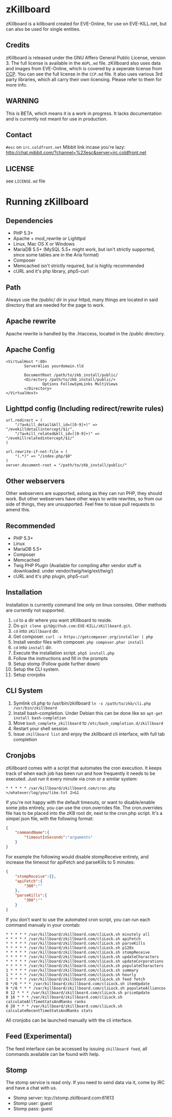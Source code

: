 # zKillboard
zKillboard is a killboard created for EVE-Online, for use on EVE-KILL.net, but can also be used for single entities.

## Credits
zKillboard is released under the GNU Affero General Public License, version 3. The full license is available in the `AGPL.md` file.
zKillboard also uses data and images from EVE-Online, which is covered by a seperate license from [CCP](http://www.ccpgames.com/en/home). You can see the full license in the `CCP.md` file.
It also uses various 3rd party libraries, which all carry their own licensing. Please refer to them for more info.

## WARNING
This is BETA, which means it is a work in progress.  It lacks documentation and is currently
not meant for use in production.

## Contact
`#esc` on `irc.coldfront.net`
Mibbit link incase you're lazy: http://chat.mibbit.com/?channel=%23esc&server=irc.coldfront.net

## LICENSE
see `LICENSE.md` file

# Running zKillboard

## Dependencies
- PHP 5.3+
- Apache + mod_rewrite or Lighttpd
- Linux, Mac OS X or Windows
- MariaDB 5.5+ (MySQL 5.5+ might work, but isn't strictly supported, since some tables are in the Aria format)
- Composer
- Memcached isn't strictly required, but is highly recommended
- cURL and it's php library, php5-curl

## Path
Always use the /public/ dir in your httpd, many things are located in said directory that are needed for the page to work.

## Apache rewrite
Apache rewrite is handled by the .htaccess, located in the /public directory.

## Apache Config
```
<VirtualHost *:80>
        ServerAlias yourdomain.tld

        DocumentRoot /path/to/zkb_install/public/
        <Directory /path/to/zkb_install/public/>
                Options FollowSymLinks MultiViews
        </Directory>
</VirtualHost>
```

## Lighttpd config (Including redirect/rewrite rules)
```
url.redirect = (
	"/?a=kill_detail&kll_id=([0-9]+)" => "/evekilldetailintercept/$1/",
	"/?a=kill_related&kll_id=([0-9]+)" => "/evekillrelatedintercept/$1/"
)

url.rewrite-if-not-file = (
	"(.*)" => "/index.php/$0"
)
server.document-root = "/path/to/zkb_install/public/"
```

## Other webservers
Other webservers are supported, aslong as they can run PHP, they should work.
But other webservers have other ways to write rewrites, so from our side of things, they are unsupported.
Feel free to issue pull requests to amend this.

## Recommended
- PHP 5.3+
- Linux
- MariaDB 5.5+
- Composer
- Memcached
- Twig PHP Plugin (Available for compiling after vendor stuff is downloaded. under vendor/twig/twig/ext/twig/)
- cURL and it's php plugin, php5-curl

## Installation
Installation is currently command line only on linux consoles. Other methods are currently not supported.

1. `cd` to a dir where you want zKillboard to reside.
2. Do `git clone git@github.com:EVE-KILL/zKillboard.git`.
3. `cd` into `zKillboard` dir.
4. Get composer. `curl -s https://getcomposer.org/installer | php`
5. Install vendor files with composer. `php composer.phar install`
6. `cd` into `install` dir.
7. Execute the installation script. `php5 install.php`
8. Follow the instructions and fill in the prompts
9. Setup stomp (Follow guide further down)
10. Setup the CLI system.
11. Setup cronjobs

## CLI System
1. Symlink cli.php to /usr/bin/zkillboard `ln -s /path/to/zkb/cli.php /usr/bin/zkillboard`
2. Install bash-completion. Under Debian this can be done like so `apt-get install bash-completion`
3. Move `bash_complete_zkillboard` to `/etc/bash_completion.d/zkillboard`
4. Restart your shell session
5. Issue `zkillboard list` and enjoy the zkillboard cli interface, with full tab completion

## Cronjobs
zKillboard comes with a script that automates the cron execution.
It keeps track of when each job has been run and how frequently it needs to be executed.
Just run it every minute via cron or a similar system:

```
* * * * * /var/killboard/zkillboard.com/cron.php >/whatever/log/you/like.txt 2>&1
```

If you're not happy with the default timeouts, or want to disable/enable some jobs entirely, you can use the cron.overrides file.
The cron.overrides file has to be placed into the zKB root dir, next to the cron.php script. It's a simpel json file, with the following format:

```json
{
    "commandName":{
        "timeoutInSeconds":"arguments"
    }
}
```

For example the following would disable stompReceive entirely, and increase the timeout for apiFetch and parseKills to 5 minutes:
```json
{
    "stompReceive":{},
    "apiFetch":{
        "300":""
    },
    "parseKills":{
        "300":""
    }
}
```

If you don't want to use the automated cron script, you can run each command manualy in your crontab:
```
* * * * * /var/killboard/zkillboard.com/cliLock.sh minutely all
* * * * * /var/killboard/zkillboard.com/cliLock.sh apiFetch
* * * * * /var/killboard/zkillboard.com/cliLock.sh parseKills
* * * * * /var/killboard/zkillboard.com/cliLock.sh p120s
* * * * * /var/killboard/zkillboard.com/cliLock.sh stompReceive
* * * * * /var/killboard/zkillboard.com/cliLock.sh updateCharacters
* * * * * /var/killboard/zkillboard.com/cliLock.sh updateCorporations
* * * * * /var/killboard/zkillboard.com/cliLock.sh populateCharacters
1 * * * * /var/killboard/zkillboard.com/cliLock.sh summary
1 * * * * /var/killboard/zkillboard.com/cliLock.sh hourly
1 * * * * /var/killboard/zkillboard.com/cliLock.sh feed fetch
0 */6 * * * /var/killboard/zkillboard.com/cliLock.sh itemUpdate
9 */8 * * * /var/killboard/zkillboard.com/cliLock.sh populateAlliances
0 12 * * * /var/killboard/zkillboard.com/cliLock.sh priceUpdate
0 16 * * * /var/killboard/zkillboard.com/cliLock.sh calculateAllTimeStatsAndRanks ranks
0 20 * * * /var/killboard/zkillboard.com/cliLock.sh calculateRecentTimeStatsAndRanks stats
```

All cronjobs can be launched manually with the cli interface.

## Feed (Experimental)
The feed interface can be accessed by issuing `zkillboard feed`, all commands available can be found with help.

## Stomp
The stomp service is read only. If you need to send data via it, come by IRC and have a chat with us.

- Stomp server: tcp://stomp.zkillboard.com:61613
- Stomp user: guest
- Stomp pass: guest
